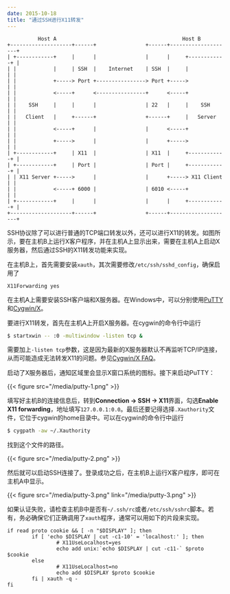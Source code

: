 ```yaml
---
date: 2015-10-18
title: "通过SSH进行X11转发"
---
```


```
          Host A                                         Host B           
+--------------------+------+                +------+--------------------+
| +------------+     |      |                |      |     +------------+ |
| |            |     | SSH  |    Internet    | SSH  |     |            | |
| |            +-----> Port +----------------> Port +----->            | |
| |            <-----+      <----------------+      <-----+            | |
| |    SSH     |     |      |                | 22   |     |    SSH     | |
| |   Client   |     +------+                +------+     |   Server   | |
| |            <-----+      |                |      <-----+            | |
| |            +----->      |                |      +----->            | |
| +------------+     | X11  |                | X11  |     +------------+ |
| +------------+     | Port |                | Port |     +------------+ |
| | X11 Server +----->      |                |      +-----> X11 Client | |
| |            <-----+ 6000 |                | 6010 <-----+            | |
| +------------+     |      |                |      |     +------------+ |
+--------------------+------+                +------+--------------------+
```

<!--more-->

SSH协议除了可以进行普通的TCP端口转发以外，还可以进行X11的转发。如图所示，要在主机B上运行X客户程序，并在主机A上显示出来，需要在主机A上启动X服务器，然后通过SSH的X11转发功能来实现。

在主机B上，首先需要安装`xauth`，其次需要修改`/etc/ssh/sshd_config`，确保启用了

    X11Forwarding yes

在主机A上需要安装SSH客户端和X服务器。在Windows中，可以分别使用[PuTTY](http://www.chiark.greenend.org.uk/~sgtatham/putty/)和[Cygwin/X](http://x.cygwin.com/)。

要进行X11转发，首先在主机A上开启X服务器。在cygwin的命令行中运行

```sh
$ startxwin -- :0 -multiwindow -listen tcp &
```

需要加上`-listen tcp`参数，这是因为最新的X服务器默认不再监听TCP/IP连接，从而可能造成无法转发X11的问题。参见[Cygwin/X FAQ](http://x.cygwin.com/docs/faq/cygwin-x-faq.html#q-xserver-nolisten-tcp-default)。

启动了X服务器后，通知区域里会显示X窗口系统的图标。接下来启动PuTTY：

{{< figure src="/media/putty-1.png" >}}

填写好主机B的连接信息后，转到**Connection -> SSH -> X11**界面，勾选**Enable X11 forwarding**，地址填写`127.0.0.1:0.0`。最后还要记得选择`.Xauthority`文件，它位于cygwin的home目录中。可以在cygwin的命令行中运行

```sh
$ cygpath -aw ~/.Xauthority
```

找到这个文件的路径。

{{< figure src="/media/putty-2.png" >}}

然后就可以启动SSH连接了。登录成功之后，在主机B上运行X客户程序，即可在主机A中显示。

{{< figure src="/media/putty-3.png" link="/media/putty-3.png" >}}

如果认证失败，请检查主机B中是否有`~/.ssh/rc`或者`/etc/ssh/sshrc`脚本。若有，务必确保它们正确调用了`xauth`程序，通常可以用如下的片段来实现。

```
if read proto cookie && [ -n "$DISPLAY" ]; then
        if [ 'echo $DISPLAY | cut -c1-10' = 'localhost:' ]; then
                # X11UseLocalhost=yes
                echo add unix:`echo $DISPLAY | cut -c11-` $proto $cookie
        else
                # X11UseLocalhost=no
                echo add $DISPLAY $proto $cookie
        fi | xauth -q -
fi
```

